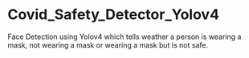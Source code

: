 # Covid_Safety_Detector_Yolov4
Face Detection using Yolov4 which tells weather a person is wearing a mask, not wearing a mask or wearing a mask but is not safe.
